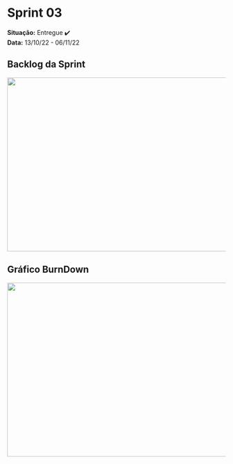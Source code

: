 # Sprint 03
**Situação:**  Entregue ✔️ <br>
**Data:** 13/10/22 -	06/11/22

## Backlog da Sprint

<p align="center">
 <img src="https://user-images.githubusercontent.com/48994698/204164055-522bc782-b08b-42d3-a636-8849169b93d0.png" width="750" height="400">
</p>

## Gráfico BurnDown

<p align="center">
 <img src="https://user-images.githubusercontent.com/48994698/204070244-70c7a22e-aa5c-4a4a-be0d-b3cd8e50ecc1.png" width="750" height="400">
</p>
